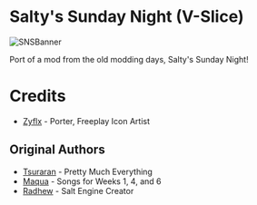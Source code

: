 # Salty's Sunday Night (V-Slice)

![SNSBanner](https://files.catbox.moe/0i01ym.jpg)

Port of a mod from the old modding days, Salty's Sunday Night!

# Credits

- [Zyflx](https://x.com/Zyflx) - Porter, Freeplay Icon Artist

## Original Authors

- [Tsuraran](https://gamebanana.com/members/1770214) - Pretty Much Everything
- [Maqua](https://gamebanana.com/members/1858037) - Songs for Weeks 1, 4, and 6
- [Radhew](https://x.com/radhewc) - Salt Engine Creator